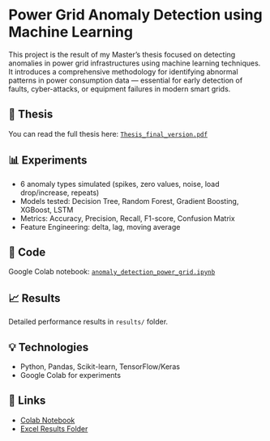 # Power Grid Anomaly Detection using Machine Learning
This project is the result of my Master’s thesis focused on detecting anomalies in power grid infrastructures using machine learning techniques. It introduces a comprehensive methodology for identifying abnormal patterns in power consumption data — essential for early detection of faults, cyber-attacks, or equipment failures in modern smart grids.

## 📄 Thesis
You can read the full thesis here: [`Thesis_final_version.pdf`](./Thesis_final_version.pdf)

## 📊 Experiments
- 6 anomaly types simulated (spikes, zero values, noise, load drop/increase, repeats)
- Models tested: Decision Tree, Random Forest, Gradient Boosting, XGBoost, LSTM
- Metrics: Accuracy, Precision, Recall, F1-score, Confusion Matrix
- Feature Engineering: delta, lag, moving average

## 🧠 Code
Google Colab notebook: [`anomaly_detection_power_grid.ipynb`](./anomaly_detection_power_grid.ipynb)

## 📈 Results
Detailed performance results in `results/` folder.

## 💡 Technologies
- Python, Pandas, Scikit-learn, TensorFlow/Keras
- Google Colab for experiments

## 🔗 Links
- [Colab Notebook](https://colab.research.google.com/drive/1cGj50LsdC9pVx1ScBQ_mjZLill64xqLw?usp=sharing#scrollTo=EO6YIXubn6N9)
- [Excel Results Folder](https://drive.google.com/drive/folders/1O0LYpzkIX_ROIvx2EINS7L2Kamivx1YR?usp=drive_link)
